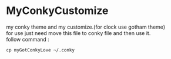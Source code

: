# MyConkyCustomize
my conky theme and my customize.(for clock use gotham theme) <br>
for use just need move this file to conky file and then use it.<br>
follow command :
```
cp myGotConkyLove ~/.conky
```
